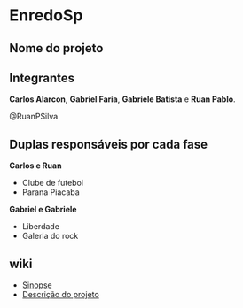 # EnredoSp

## Nome do projeto 


## Integrantes
**Carlos Alarcon**, **Gabriel Faria**, **Gabriele Batista** e **Ruan Pablo**.

@RuanPSilva

## Duplas responsáveis por cada fase

**Carlos e Ruan**
* Clube de futebol
* Parana Piacaba

**Gabriel e Gabriele**
* Liberdade
* Galeria do rock

## wiki
- <a href="https://github.com/Gabriele-sousa/EnredoSp/wiki/Sinopse-Geral"> Sinopse </a>
- <a href="https://github.com/Gabriele-sousa/EnredoSp/wiki/Descri%C3%A7%C3%A3o-do-projeto"> Descrição do projeto </a>
